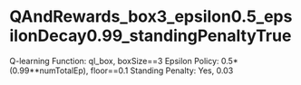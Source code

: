 # QAndRewards_box3_epsilon0.5_epsilonDecay0.99_standingPenaltyTrue
Q-learning Function: ql_box, boxSize==3
Epsilon Policy: 0.5*(0.99**numTotalEp), floor==0.1
Standing Penalty: Yes, 0.03